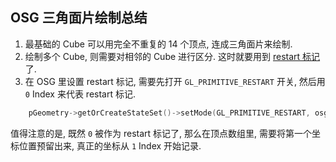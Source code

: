 OSG 三角面片绘制总结
--------------------

1.	最基础的 Cube 可以用完全不重复的 14 个顶点, 连成三角面片来绘制.
2.	绘制多个 Cube, 则需要对相邻的 Cube 进行区分. 这时就要用到 [restart 标记](https://www.opengl.org/wiki/Vertex_Rendering)了.
3.	在 OSG 里设置 restart 标记, 需要先打开 `GL_PRIMITIVE_RESTART` 开关, 然后用 `0` Index 来代表 restart 标记.

```cpp
    pGeometry->getOrCreateStateSet()->setMode(GL_PRIMITIVE_RESTART, osg::StateAttribute::ON);
```

值得注意的是, 既然 `0` 被作为 restart 标记了, 那么在顶点数组里, 需要将第一个坐标位置预留出来, 真正的坐标从 `1` Index 开始记录.
